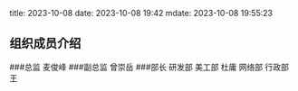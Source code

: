 title: 2023-10-08
date: 2023-10-08 19:42
mdate: 2023-10-08 19:55:23

## 组织成员介绍
###总监 
    麦俊峰
###副总监 
    曾崇岳
###部长 
    研发部 
    美工部 杜庸
    网络部
    行政部 王
